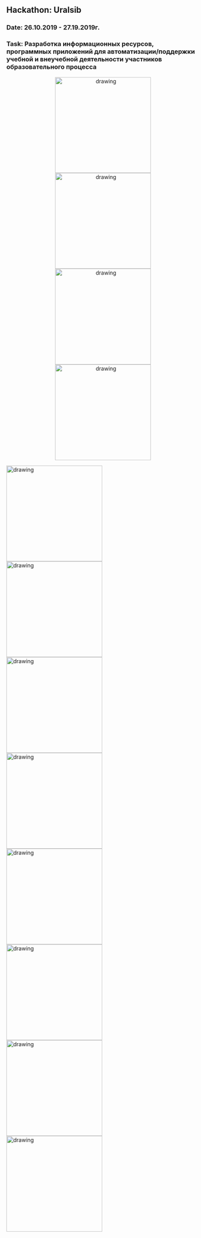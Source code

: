 ## Hackathon: Uralsib
### Date: 26.10.2019 - 27.19.2019г.
### Task: Разработка информационных ресурсов, программных приложений для автоматизации/поддержки учебной и внеучебной деятельности участников образовательного процесса

<p align="center">
<img src="https://github.com/EvilGeniusesProjects/Resource/blob/master/HackathonUralsib/main1.jpg" alt="drawing" width="250"/><br>
<img src="https://github.com/EvilGeniusesProjects/Resource/blob/master/HackathonUralsib/enrollee1.jpg" alt="drawing" width="250"/><br>
<img src="https://github.com/EvilGeniusesProjects/Resource/blob/master/HackathonUralsib/enrollee2.jpg" alt="drawing" width="250"/><br>
<img src="https://github.com/EvilGeniusesProjects/Resource/blob/master/HackathonUralsib/main2.jpg" alt="drawing" width="250"/><br>

<img src="https://github.com/EvilGeniusesProjects/Resource/blob/master/HackathonUralsib/main2 drawer.jpg" alt="drawing" width="250"/><br>
<img src="https://github.com/EvilGeniusesProjects/Resource/blob/master/HackathonUralsib/main2 news.jpg" alt="drawing" width="250"/><br>
<img src="https://github.com/EvilGeniusesProjects/Resource/blob/master/HackathonUralsib/main2 timetable.jpg" alt="drawing" width="250"/><br>
<img src="https://github.com/EvilGeniusesProjects/Resource/blob/master/HackathonUralsib/main2 reference.jpg" alt="drawing" width="250"/><br>
<img src="https://github.com/EvilGeniusesProjects/Resource/blob/master/HackathonUralsib/main2 sections.jpg" alt="drawing" width="250"/><br>
<img src="https://github.com/EvilGeniusesProjects/Resource/blob/master/HackathonUralsib/main2 chat.jpg" alt="drawing" width="250"/><br>
<img src="https://github.com/EvilGeniusesProjects/Resource/blob/master/HackathonUralsib/main2 points.jpg" alt="drawing" width="250"/><br>
<img src="https://github.com/EvilGeniusesProjects/Resource/blob/master/HackathonUralsib/main2 settings.jpg" alt="drawing" width="250"/><br>
</p>
